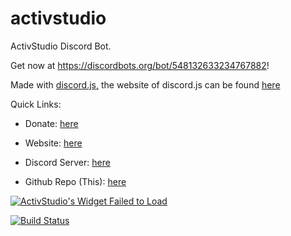 # activstudio
ActivStudio Discord Bot.

Get now at https://discordbots.org/bot/548132633234767882!

Made with [discord.js,](https://github.com/discordjs/discord.js)
the website of discord.js can be found [here](https://discord.js.org/)

Quick Links:

- Donate: [here](https://www.patreon.com/activstudio)

- Website: [here](https://activstudio.glitch.me/)

- Discord Server: [here](https://discord.gg/XJjSHYB)

- Github Repo (This): [here](https://github.com/catsarecoo/activstudio)

<a href="https://botsfordiscord.com/bots/548132633234767882" >
            <img src="https://botsfordiscord.com/api/bot/548132633234767882/widget" title="Visit ActivStudio listed on Bots for Discord!" alt="ActivStudio's Widget Failed to Load" /></a>
        

[![Build Status](https://travis-ci.com/catsarecoo/activstudio.svg?branch=master)](https://travis-ci.com/catsarecoo/activstudio)
